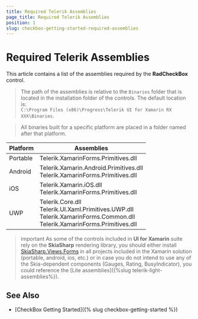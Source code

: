 ```yaml
---
title: Required Telerik Assemblies
page_title: Required Telerik Assemblies
position: 1
slug: checkbox-getting-started-required-assemblies
---
```

# Required Telerik Assemblies

This article contains a list of the assemblies required by the **RadCheckBox** control.

> The path of the assemblies is relative to the `Binaries` folder that is located in the installation folder of the controls. The default location is:  
> `C:\Program Files (x86)\Progress\Telerik UI for Xamarin RX XXX\Binaries`.

> All binaries built for a specific platform are placed in a folder named after that platform.

| Platform | Assemblies |
| -------- | ---------- |
| Portable | Telerik.XamarinForms.Primitives.dll |
| Android  | Telerik.Xamarin.Android.Primitives.dll <br/>Telerik.XamarinForms.Primitives.dll |
| iOS      | Telerik.Xamarin.iOS.dll <br/>Telerik.XamarinForms.Primitives.dll |
| UWP      | Telerik.Core.dll <br/> Telerik.UI.Xaml.Primitives.UWP.dll <br/>Telerik.XamarinForms.Common.dll <br/>Telerik.XamarinForms.Primitives.dll |

>important As some of the controls included in **UI for Xamarin** suite rely on the **SkiaSharp** rendering library, you should either install [SkiaSharp.Views.Forms](https://www.nuget.org/packages/SkiaSharp.Views.Forms/1.59.0) in all projects included in the Xamarin solution (portable, android, ios, etc.) or in case you do not intend to use any of the Skia-dependent components (Gauges, Rating, BusyIndicator), you could reference the [Lite assemblies]({%slug telerik-light-assemblies%}).

## See Also

- [CheckBox Getting Started]({% slug checkbox-getting-started %})
